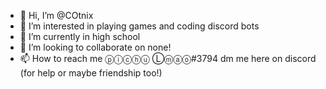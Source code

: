 - 👋 Hi, I’m @COtnix
- 👀 I’m interested in playing games and coding discord bots
- 🌱 I’m currently in high school
- 💞️ I’m looking to collaborate on none!
- 📫 How to reach me ⓟⓘⓒⓗⓤ Ⓛⓜⓐⓞ#3794 dm me here on discord (for help or maybe friendship too!)

<!---
COtnix/COtnix is a ✨ special ✨ repository because its `README.md` (this file) appears on your GitHub profile.
You can click the Preview link to take a look at your changes.
--->
